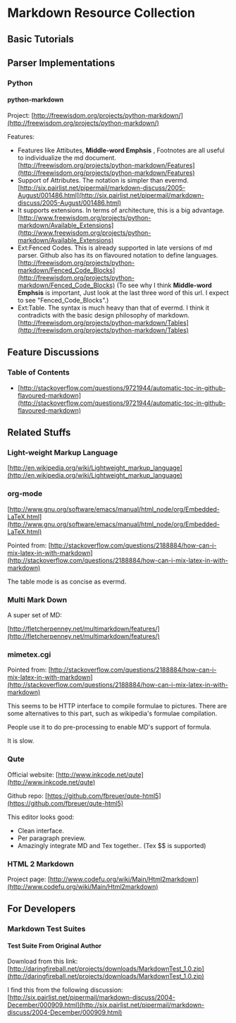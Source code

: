 # Markdown Resource Collection



## Basic Tutorials

## Parser Implementations

### Python

#### python-markdown

Project:
[http://freewisdom.org/projects/python-markdown/](http://freewisdom.org/projects/python-markdown/)

Features:

   * Features like Attibutes, **Middle-word Emphsis** , Footnotes are all useful
   to individualize the md document. 
   [http://freewisdom.org/projects/python-markdown/Features](http://freewisdom.org/projects/python-markdown/Features)
   * Support of Attributes. The notation is simpler than evermd. 
   [http://six.pairlist.net/pipermail/markdown-discuss/2005-August/001486.html](http://six.pairlist.net/pipermail/markdown-discuss/2005-August/001486.html)
   * It supports extensions. In terms of architecture, this is a big advantage. 
   [http://www.freewisdom.org/projects/python-markdown/Available_Extensions](http://www.freewisdom.org/projects/python-markdown/Available_Extensions)
   * Ext:Fenced Codes. This is already supported in late versions of md parser. 
   Github also has its on flavoured notation to define languages. 
   [http://freewisdom.org/projects/python-markdown/Fenced_Code_Blocks](http://freewisdom.org/projects/python-markdown/Fenced_Code_Blocks)
   (To see why I think **Middle-word Emphsis** is important, 
   Just look at the last three word of this url. 
   I expect to see "Fenced\_Code\_Blocks".)
   * Ext:Table. The syntax is much heavy than that of evermd. 
   I think it contradicts with the basic design philosophy of markdown. 
   [http://freewisdom.org/projects/python-markdown/Tables](http://freewisdom.org/projects/python-markdown/Tables)


## Feature Discussions

### Table of Contents

   * [http://stackoverflow.com/questions/9721944/automatic-toc-in-github-flavoured-markdown](http://stackoverflow.com/questions/9721944/automatic-toc-in-github-flavoured-markdown)

## Related Stuffs

### Light-weight Markup Language

[http://en.wikipedia.org/wiki/Lightweight_markup_language](http://en.wikipedia.org/wiki/Lightweight_markup_language)

### org-mode 

[http://www.gnu.org/software/emacs/manual/html_node/org/Embedded-LaTeX.html](http://www.gnu.org/software/emacs/manual/html_node/org/Embedded-LaTeX.html)

Pointed from: 
[http://stackoverflow.com/questions/2188884/how-can-i-mix-latex-in-with-markdown](http://stackoverflow.com/questions/2188884/how-can-i-mix-latex-in-with-markdown)

The table mode is as concise as evermd. 

### Multi Mark Down

A super set of MD:

[http://fletcherpenney.net/multimarkdown/features/](http://fletcherpenney.net/multimarkdown/features/)

### mimetex.cgi

Pointed from: 
[http://stackoverflow.com/questions/2188884/how-can-i-mix-latex-in-with-markdown](http://stackoverflow.com/questions/2188884/how-can-i-mix-latex-in-with-markdown)

This seems to be HTTP interface to compile formulae to pictures. 
There are some alternatives to this part, such as wikipedia's formulae compilation. 

People use it to do pre-processing to enable MD's support of formula. 

It is slow. 

### Qute

Official website:
[http://www.inkcode.net/qute](http://www.inkcode.net/qute)

Github repo:
[https://github.com/fbreuer/qute-html5](https://github.com/fbreuer/qute-html5)

This editor looks good:
   * Clean interface. 
   * Per paragraph preview. 
   * Amazingly integrate MD and Tex together.. (Tex $$ is supported)

### HTML 2 Markdown

Project page:
[http://www.codefu.org/wiki/Main/Html2markdown](http://www.codefu.org/wiki/Main/Html2markdown)

## For Developers

### Markdown Test Suites

#### Test Suite From Original Author

Download from this link:
[http://daringfireball.net/projects/downloads/MarkdownTest_1.0.zip](http://daringfireball.net/projects/downloads/MarkdownTest_1.0.zip)

I find this from the following discussion:
[http://six.pairlist.net/pipermail/markdown-discuss/2004-December/000909.html](http://six.pairlist.net/pipermail/markdown-discuss/2004-December/000909.html)
